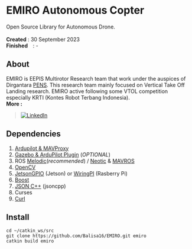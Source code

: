 # EMIRO Autonomous Copter

Open Source Library for Autonomous Drone.</br></br>
**Created**&nbsp;: 30 September 2023 </br>
**Finished**&emsp;: - </br>

## About
EMIRO is EEPIS Multirotor Research team that work under the auspices of Dirgantara [PENS](https://www.pens.ac.id/). This research team mainly focused on Vertical Take Off Landing research. EMIRO active following some VTOL competition especially KRTI (Kontes Robot Terbang Indonesia).</br>
**More :**</br> 
> [![LinkedIn](https://img.shields.io/badge/LinkedIn-%230077B5.svg?logo=linkedin&logoColor=white)](https://id.linkedin.com/company/emiro-pens) 


## Dependencies
1. [Ardupilot & MAVProxy](https://github.com/Intelligent-Quads/iq_tutorials)
2. [Gazebo & ArduPilot Plugin](https://github.com/Intelligent-Quads/iq_tutorials/blob/master/docs/installing_gazebo_arduplugin.md) (*OPTIONAL*)
3. ROS [Melodic](http://wiki.ros.org/melodic/Installation/Ubuntu)(*recommended*) / [Neotic](http://wiki.ros.org/noetic/Installation/Ubuntu) & [MAVROS](https://github.com/Intelligent-Quads/iq_tutorials/blob/master/docs/installing_ros.md)
4. [OpenCV](https://github.com/opencv/opencv/tree/5.x)
5. [JetsonGPIO](https://github.com/pjueon/JetsonGPIO) (Jetson) or [WiringPI](https://www.digikey.com/en/maker/blogs/2019/how-to-use-gpio-on-the-raspberry-pi-with-c) (Rasberry Pi)
6. [Boost](https://stackoverflow.com/questions/12578499/how-to-install-boost-on-ubuntu)
7. [JSON C++](https://github.com/open-source-parsers/jsoncpp) (jsoncpp)
8. Curses
9. [Curl](https://www.cyberciti.biz/faq/how-to-install-curl-command-on-a-ubuntu-linux)

## Install
```
cd ~/catkin_ws/src
git clone https://github.com/Balisa16/EMIRO.git emiro
catkin build emiro
```